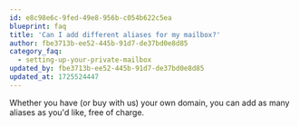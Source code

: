 ```yaml
---
id: e8c98e6c-9fed-49e8-956b-c054b622c5ea
blueprint: faq
title: 'Can I add different aliases for my mailbox?'
author: fbe3713b-ee52-445b-91d7-de37bd0e8d85
category_faq:
  - setting-up-your-private-mailbox
updated_by: fbe3713b-ee52-445b-91d7-de37bd0e8d85
updated_at: 1725524447
---
```

Whether you have (or buy with us) your own domain, you can add as many aliases as you'd like, free of charge.